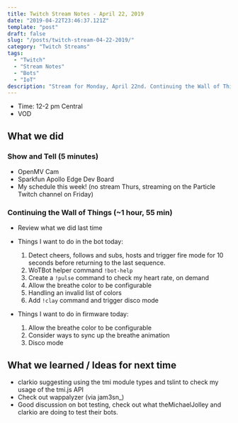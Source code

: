 ```yaml
---
title: Twitch Stream Notes - April 22, 2019
date: "2019-04-22T23:46:37.121Z"
template: "post"
draft: false
slug: "/posts/twitch-stream-04-22-2019/"
category: "Twitch Streams"
tags:
  - "Twitch"
  - "Stream Notes"
  - "Bots"
  - "IoT"
description: "Stream for Monday, April 22nd. Continuing the Wall of Things and Twitchbot project."
---
```


- Time: 12-2 pm Central
- VOD 

## What we did

### Show and Tell (5 minutes)

- OpenMV Cam
- Sparkfun Apollo Edge Dev Board
- My schedule this week! (no stream Thurs, streaming on the Particle Twitch channel on Friday)

### Continuing the Wall of Things (~1 hour, 55 min)

- Review what we did last time

- Things I want to do in the bot today:
  1. Detect cheers, follows and subs, hosts and trigger fire mode for 10 seconds before returning to the last sequence. 
  2. WoTBot helper command `!bot-help`
  3. Create a `!pulse` command to check my heart rate, on demand
  4. Allow the breathe color to be configurable
  5. Handling an invalid list of colors
  6. Add `!clay` command and trigger disco mode

- Things I want to do in firmware today:
   1. Allow the breathe color to be configurable
   2. Consider ways to sync up the breathe animation
   3. Disco mode

## What we learned / Ideas for next time

- clarkio suggesting using the tmi module types and tslint to check my usage of the tmi.js API
- Check out wappalyzer (via jam3sn_)
- Good discussion on bot testing, check out what theMichaelJolley and clarkio are doing to test their bots.